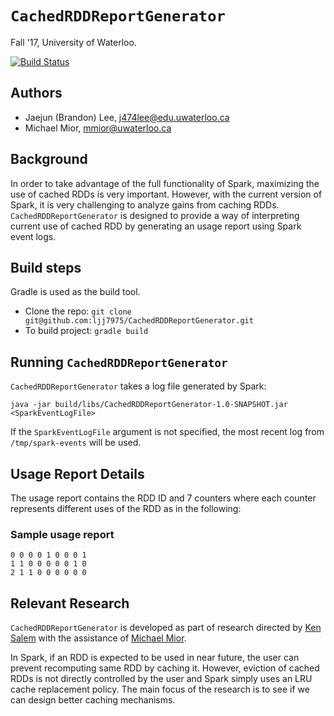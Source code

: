 # `CachedRDDReportGenerator`
Fall '17, University of Waterloo.

[![Build Status](https://travis-ci.org/michaelmior/CachedRDDReportGenerator.svg?branch=master)](https://travis-ci.org/michaelmior/CachedRDDReportGenerator)

## Authors
* Jaejun (Brandon) Lee, j474lee@edu.uwaterloo.ca
* Michael Mior, mmior@uwaterloo.ca

## Background
In order to take advantage of the full functionality of Spark, maximizing the use of cached RDDs is very important.
However, with the current version of Spark, it is very challenging to analyze gains from caching RDDs.
`CachedRDDReportGenerator` is designed to provide a way of interpreting current use of cached RDD by generating an usage report using Spark event logs.

## Build steps
Gradle is used as the build tool.

* Clone the repo: `git clone git@github.com:ljj7975/CachedRDDReportGenerator.git`
* To build project: `gradle build`

## Running `CachedRDDReportGenerator`
`CachedRDDReportGenerator` takes a log file generated by Spark:

    java -jar build/libs/CachedRDDReportGenerator-1.0-SNAPSHOT.jar <SparkEventLogFile>

If the `SparkEventLogFile` argument is not specified, the most recent log from `/tmp/spark-events` will be used.

## Usage Report Details
The usage report contains the RDD ID and 7 counters where each counter represents different uses of the RDD as in the following:

### Sample usage report
```
0 0 0 0 1 0 0 0 1
1 1 0 0 0 0 0 1 0
2 1 1 0 0 0 0 0 0
```

## Relevant Research
`CachedRDDReportGenerator` is developed as part of research directed by [Ken Salem](https://cs.uwaterloo.ca/~kmsalem/) with the assistance of [Michael Mior](https://michael.mior.ca).

In Spark, if an RDD is expected to be used in near future, the user can prevent recomputing same RDD by caching it.
However, eviction of cached RDDs is not directly controlled by the user and Spark simply uses an LRU cache replacement policy.
The main focus of the research is to see if we can design better caching mechanisms.
